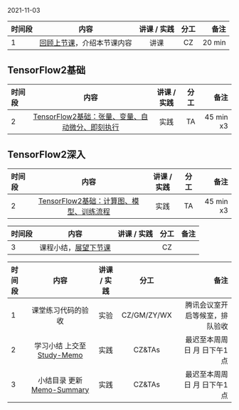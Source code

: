 2021-11-03

|时间段 |  内容    | 讲课 / 实践     |  分工  |  备注       |
| :----- |  :--------:  |   :---------:    |    :-----:    | -----: |
|   1  |  [回顾上节课](../WW7/WW7-Plan.md)，介绍本节课内容     |  讲课    |     CZ     |   20 min   |

## TensorFlow2基础

| 时间段 |       内容         | 讲课 / 实践 | 分工  | 备注 |
| :----- | :------------: | :---------: | :-----: | -----: |
|    2   | [TensorFlow2基础：张量、变量、自动微分、即刻执行](../../../DeepLearning/TensorFlow2-basic.md)  |    实践     |  TA   |   45 min x3    |

## TensorFlow2深入

| 时间段 |       内容         | 讲课 / 实践 | 分工  | 备注 |
| :----- | :------------: | :---------: | :-----: | -----: |
|    2   | [TensorFlow2基础：计算图、模型、训练流程](../../../DeepLearning/TensorFlow2-basic.md)  |    实践     |  TA   |   45 min x3    |



|时间段  |  内容    | 讲课 / 实践  |  分工  |  备注       |
| :---  |  :------:  | :----:  |    :----:    | ---: |
|   3   |  课程小结，[展望下节课](../WW9/WW9-Plan.md)       |     |  CZ |   |


|时间段     |  内容    | 讲课 / 实践     |  分工  | 备注       |
| :---      |   :----:    |   :----:    |    :----:    |       ---: |
|   1      | 课堂练习代码的验收     |  实验   |     CZ/GM/ZY/WX     |    腾讯会议室开启等候室，排队验收     |
|   2      | 学习小结 上交至[Study-Memo](../../../Memos/Study-Memo)    |  实践    |     CZ&TAs     |   最迟至本周周日 月 日下午1点      |
|   3      | 小结目录 更新 [Memo-Summary](../../../Memos/Memo-Summary)  |  实践    |     CZ&TAs     |   最迟至本周周日 月 日下午1点      |

